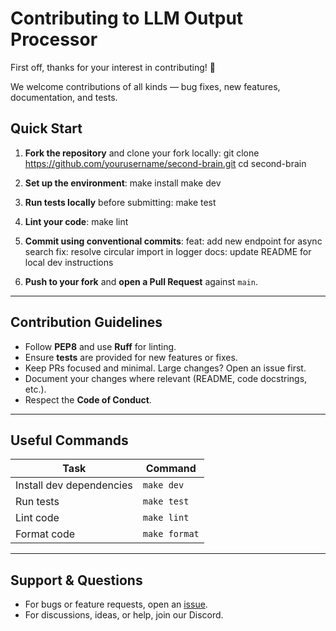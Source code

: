 # Contributing to LLM Output Processor

First off, thanks for your interest in contributing! 🎉

We welcome contributions of all kinds — bug fixes, new features, documentation, and tests.

## Quick Start

1. **Fork the repository** and clone your fork locally:
git clone https://github.com/yourusername/second-brain.git
cd second-brain

2. **Set up the environment**:
make install
make dev

3. **Run tests locally** before submitting:
make test

4. **Lint your code**:
make lint

5. **Commit using conventional commits**:
feat: add new endpoint for async search
fix: resolve circular import in logger
docs: update README for local dev instructions

6. **Push to your fork** and **open a Pull Request** against `main`.

---

## Contribution Guidelines

- Follow **PEP8** and use **Ruff** for linting.
- Ensure **tests** are provided for new features or fixes.
- Keep PRs focused and minimal. Large changes? Open an issue first.
- Document your changes where relevant (README, code docstrings, etc.).
- Respect the **Code of Conduct**.

---

## Useful Commands

| Task        | Command       |
|-------------|---------------|
| Install dev dependencies | `make dev` |
| Run tests   | `make test`   |
| Lint code   | `make lint`   |
| Format code | `make format` |

---

## Support & Questions

- For bugs or feature requests, open an [issue](https://github.com/raold/second-brain/issues).
- For discussions, ideas, or help, join our Discord. 